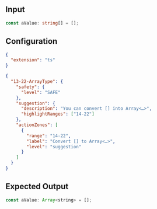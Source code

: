 
## Input
```typescript input
const aValue: string[] = [];
```

## Configuration
```json configuration
{
  "extension": "ts"
}
```

```json expected matches
{
  "13-22-ArrayType": {
    "safety": {
      "level": "SAFE"
    },
    "suggestion": {
      "description": "You can convert [] into Array<…>",
      "highlightRanges": ["14-22"]
    },
    "actionZones": [
      {
        "range": "14-22",
        "label": "Convert [] to Array<…>",
        "level": "suggestion"
      }
    ]
  }
}
```

## Expected Output
```javascript expected output
const aValue: Array<string> = [];
```
